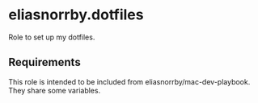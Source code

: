 # eliasnorrby.dotfiles

Role to set up my dotfiles.

## Requirements

This role is intended to be included from eliasnorrby/mac-dev-playbook. They
share some variables.

